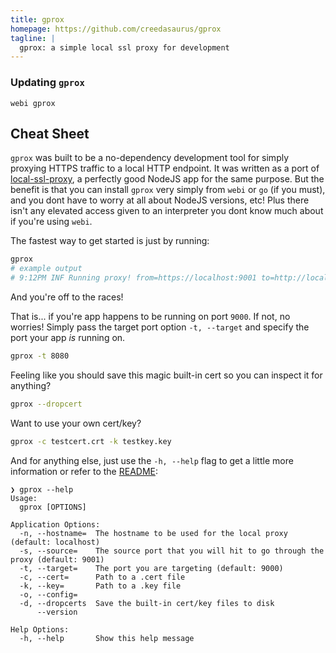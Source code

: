 ```yaml
---
title: gprox
homepage: https://github.com/creedasaurus/gprox
tagline: |
  gprox: a simple local ssl proxy for development
---
```


### Updating `gprox`

`webi gprox`

## Cheat Sheet

`gprox` was built to be a no-dependency development tool for simply proxying
HTTPS traffic to a local HTTP endpoint. It was written as a port of
[local-ssl-proxy](https://github.com/cameronhunter/local-ssl-proxy), a perfectly
good NodeJS app for the same purpose. But the benefit is that you can install
`gprox` very simply from `webi` or `go` (if you must), and you dont have to
worry at all about NodeJS versions, etc! Plus there isn't any elevated access
given to an interpreter you dont know much about if you're using `webi`.

The fastest way to get started is just by running:

```bash
gprox
# example output
# 9:12PM INF Running proxy! from=https://localhost:9001 to=http://localhost:9000
```

And you're off to the races!

That is... if you're app happens to be running on port `9000`. If not, no
worries! Simply pass the target port option `-t, --target` and specify the port
your app _is_ running on.

```bash
gprox -t 8080
```

Feeling like you should save this magic built-in cert so you can inspect it for
anything?

```bash
gprox --dropcert
```

Want to use your own cert/key?

```bash
gprox -c testcert.crt -k testkey.key
```

And for anything else, just use the `-h, --help` flag to get a little more
information or refer to the
[README](https://github.com/creedasaurus/gprox/blob/main/README.md):

```
❯ gprox --help
Usage:
  gprox [OPTIONS]

Application Options:
  -n, --hostname=  The hostname to be used for the local proxy (default: localhost)
  -s, --source=    The source port that you will hit to go through the proxy (default: 9001)
  -t, --target=    The port you are targeting (default: 9000)
  -c, --cert=      Path to a .cert file
  -k, --key=       Path to a .key file
  -o, --config=
  -d, --dropcerts  Save the built-in cert/key files to disk
      --version

Help Options:
  -h, --help       Show this help message
```
